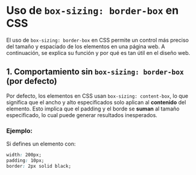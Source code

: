 # Uso de `box-sizing: border-box` en CSS

El uso de `box-sizing: border-box` en CSS permite un control más preciso del tamaño y espaciado de los elementos en una página web. A continuación, se explica su función y por qué es tan útil en el diseño web.

## 1. Comportamiento sin `box-sizing: border-box` (por defecto)

Por defecto, los elementos en CSS usan `box-sizing: content-box`, lo que significa que el ancho y alto especificados solo aplican al **contenido** del elemento. Esto implica que el padding y el borde se **suman** al tamaño especificado, lo cual puede generar resultados inesperados.

### Ejemplo:
Si defines un elemento con:
```css
width: 200px;
padding: 10px;
border: 2px solid black;
```